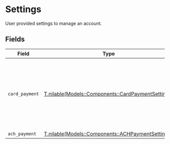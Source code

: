 # Settings

User provided settings to manage an account.


## Fields

| Field                                                                                            | Type                                                                                             | Required                                                                                         | Description                                                                                      |
| ------------------------------------------------------------------------------------------------ | ------------------------------------------------------------------------------------------------ | ------------------------------------------------------------------------------------------------ | ------------------------------------------------------------------------------------------------ |
| `card_payment`                                                                                   | [T.nilable(Models::Components::CardPaymentSettings)](../../models/shared/cardpaymentsettings.md) | :heavy_minus_sign:                                                                               | User provided settings to manage card payments. This data is only allowed on a business account. |
| `ach_payment`                                                                                    | [T.nilable(Models::Components::ACHPaymentSettings)](../../models/shared/achpaymentsettings.md)   | :heavy_minus_sign:                                                                               | N/A                                                                                              |